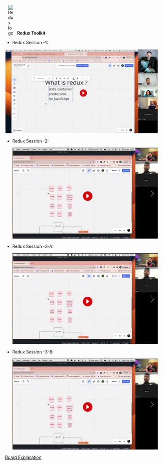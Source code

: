 <span style="display: inline-flex; align-items: end;">
  
  <img src="https://redux-toolkit.js.org/img/redux.svg" alt="Redux logo" width="20" style="margin: 0 10px;">
  <b style="align-items: start">Redux Toolkit</b>
</span>



- Redux Session -1:
  
 [![Redux Session -1: legacy_createStore](https://github.com/freelancres/redux/blob/main/redux-s1.png)](https://mega.nz/file/XQ5xQbbL#u1vFd4_1D52-RUrbC1E40ewbrfWdpKWMjQ9M9A2YnVU)

- Redux Session -2:
  
  [![Redux Session -2: legacy_createStore](https://github.com/freelancres/redux/blob/main/redux-s2.png)](https://mega.nz/file/KIYX1JQB#cuUdBMsTtNq7SEiGU-G2wwQ55mG6k2ez8nK0ju5wJxI)


- Redux Session -3-A:
  
  [![Redux Session -3_a: redux/toolkit](https://github.com/freelancres/redux/blob/main/redux-s2.png)](https://mega.nz/file/KQR3XZjY#qlWesToBoBNE1gxIecvHNV7QCA2MQRDQGoXXh1F2bno)
- Redux Session -3-B:
  
  [![Redux Session -3_b: redux/toolkit](https://github.com/freelancres/redux/blob/main/redux-s2.png)](https://mega.nz/file/aF4DFSQK#HaNCuIEreU1Tu_KcgfuL7gCX4hI5_FbvUcsYZF_A9hI)


[Board Explanation](https://miro.com/app/board/uXjVMq8zioY=/?share_link_id=405919308647)








